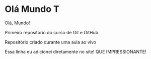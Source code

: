 # Olá Mundo T
 
Olá, Mundo!

Primeiro repositório do curso de Git e GitHub

Repositório criado durante uma aula ao vivo

Essa linha eu adicionei diretamente no site! QUE IMPRESSIONANTE!
